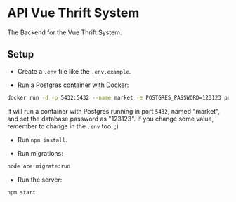 # API Vue Thrift System

The Backend for the Vue Thrift System.

## Setup

- Create a `.env` file like the `.env.example`.  

- Run a Postgres container with Docker:
```bash
docker run -d -p 5432:5432 --name market -e POSTGRES_PASSWORD=123123 postgres
```
It will run a container with Postgres running in port `5432`, named "market", and set the database password as "123123".
If you change some value, remember to change in the `.env` too. ;)

- Run `npm install`.

- Run migrations:
```bash
node ace migrate:run
```

- Run the server:
```bash
npm start
```
